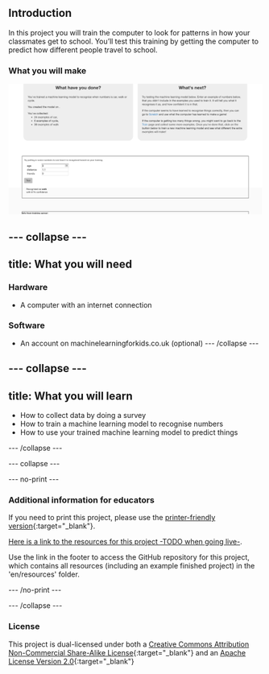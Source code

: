 ## Introduction

In this project you will train the computer to look for patterns in how your classmates get to school. You’ll test this training by getting the computer to predict how different people travel to school. 

### What you will make

![The machine learning model predicting an answer](images/test.png)

--- collapse ---
---
title: What you will need
---

### Hardware
+ A computer with an internet connection

### Software
+ An account on machinelearningforkids.co.uk (optional)
--- /collapse ---

--- collapse ---
---
title: What you will learn
---
+ How to collect data by doing a survey
+ How to train a machine learning model to recognise numbers
+ How to use your trained machine learning model to predict things

--- /collapse ---

--- collapse ---

--- no-print ---

### Additional information for educators

If you need to print this project, please use the [printer-friendly version](https://projects.raspberrypi.org/en/projects/journey-to-school/print){:target="_blank"}.

[Here is a link to the resources for this project -TODO when going live-](http://rpf.io/project-name-go).

Use the link in the footer to access the GitHub repository for this project, which contains all resources (including an example finished project) in the 'en/resources' folder.

--- /no-print ---

--- /collapse ---

### License

This project is dual-licensed under both a [Creative Commons Attribution Non-Commercial Share-Alike License](http://creativecommons.org/licenses/by-nc-sa/4.0/){:target="_blank"} and an [Apache License Version 2.0](http://www.apache.org/licenses/LICENSE-2.0){:target="_blank"}